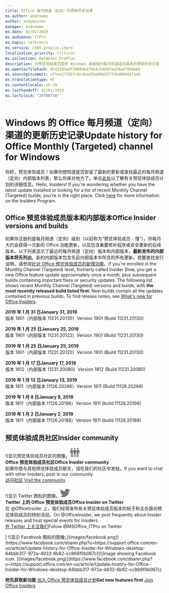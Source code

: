 ```yaml
---
title: Office 每月频道（定向）的更新历史记录
ms.author: andrewmo
author: andymosten
manager: andrewmo
ms.date: 02/01/2019
ms.audience: ITPro
ms.topic: reference
ms.service: o365-proplus-itpro
localization_priority: Critical
ms.collection: RelNotes_ProPlus
description: 为预览体验成员提供 Windows 桌面版的每月频道定向版本的更新历史记录
ms.openlocfilehash: 0541583a6f29669e876b4cbdd97aa34a479b9e86
ms.sourcegitcommit: af5ea1735bfc8cdead34a90d557fd348044afaab
ms.translationtype: HT
ms.contentlocale: zh-CN
ms.lasthandoff: 02/01/2019
ms.locfileid: "29708730"
---
```

# <a name="update-history-for-office-monthly-targeted-channel-for-windows"></a><span data-ttu-id="2831f-103">Windows 的 Office 每月频道（定向）渠道的更新历史记录</span><span class="sxs-lookup"><span data-stu-id="2831f-103">Update history for Office Monthly (Targeted) channel for Windows</span></span>

<span data-ttu-id="2831f-p101">你好，预览体验成员！如果你想知道是否安装了最新的更新或查找最近的每月频道（定向）内部版本列表，那么你来对地方了。单击[此处](https://insider.office.com/)以了解有关预览体验成员计划的详细信息。</span><span class="sxs-lookup"><span data-stu-id="2831f-p101">Hello, Insiders! If you're wondering whether you have the latest update installed or looking for a list of recent Monthly Channel (Targeted) builds, you're in the right place. Click [here](https://insider.office.com/) for more information on the Insiders Program.</span></span>

## <a name="office-insider-versions-and-builds"></a><span data-ttu-id="2831f-107">Office 预览体验成员版本和内部版本</span><span class="sxs-lookup"><span data-stu-id="2831f-107">Office Insider versions and builds</span></span>

<span data-ttu-id="2831f-p102">如果你注册的是每月频道（定向）级别（以前称为“预览体验成员 - 慢”），你每月大约会获得一次新的 Office 功能更新，以及包含重要修补程序或安全更新的后续版本。以下列表显示了最近的每月频道（定向）版本和内部版本，**最新发布的内部版本将先列出**。新的内部版本包含先前内部版本中所含的所有更新。若要查找发行说明，请参阅[针对 Office 预览体验成员的新增功能](https://support.office.com/zh-CN/article/what-s-new-for-office-insiders-c152d1e2-96ff-4ce9-8c14-e74e13847a24)。</span><span class="sxs-lookup"><span data-stu-id="2831f-p102">If you're enrolled in the Monthly Channel (Targeted) level, formerly called Insider Slow, you get a new Office feature update approximately once a month, plus subsequent builds containing important fixes or security updates. The following list shows recent Monthly Channel (Targeted) versions and builds, with **the most recently released build listed first**. New builds contain all the updates contained in previous builds. To find release notes, see [What's new for Office Insiders](https://support.office.com/zh-CN/article/what-s-new-for-office-insiders-c152d1e2-96ff-4ce9-8c14-e74e13847a24).</span></span>

<span data-ttu-id="2831f-112">**2019 年 1 月 31 日**</span><span class="sxs-lookup"><span data-stu-id="2831f-112">**January 31, 2019**</span></span><br/> <span data-ttu-id="2831f-113">版本 1901（内部版本 11231.20130）</span><span class="sxs-lookup"><span data-stu-id="2831f-113">Version 1901 (Build 11231.20130)</span></span><br/> 

<span data-ttu-id="2831f-114">**2019 年 1 月 25 日**</span><span class="sxs-lookup"><span data-stu-id="2831f-114">**January 25, 2019**</span></span><br/> <span data-ttu-id="2831f-115">版本 1901（内部版本 11231.20122）</span><span class="sxs-lookup"><span data-stu-id="2831f-115">Version 1901 (Build 11231.20130)</span></span><br/> 

<span data-ttu-id="2831f-116">**2019 年 1 月 25 日**</span><span class="sxs-lookup"><span data-stu-id="2831f-116">**January 25, 2019**</span></span><br/> <span data-ttu-id="2831f-117">版本 1901（内部版本 11231.20120）</span><span class="sxs-lookup"><span data-stu-id="2831f-117">Version 1901 (Build 11231.20130)</span></span><br/> 

<span data-ttu-id="2831f-118">**2019 年 1 月 17 日**</span><span class="sxs-lookup"><span data-stu-id="2831f-118">**January 17, 2019**</span></span><br/> <span data-ttu-id="2831f-119">版本 1812（内部版本 11231.20080）</span><span class="sxs-lookup"><span data-stu-id="2831f-119">Version 1812 (Build 11231.20080)</span></span><br/> 

<span data-ttu-id="2831f-120">**2019 年 1 月 13 日**</span><span class="sxs-lookup"><span data-stu-id="2831f-120">**January 13, 2019**</span></span><br/> <span data-ttu-id="2831f-121">版本 1811（内部版本 11126.20266）</span><span class="sxs-lookup"><span data-stu-id="2831f-121">Version 1811 (Build 11126.20266)</span></span><br/>

<span data-ttu-id="2831f-122">**2019 年 1 月 8 日**</span><span class="sxs-lookup"><span data-stu-id="2831f-122">**January 8, 2019**</span></span><br/> <span data-ttu-id="2831f-123">版本 1811（内部版本 11126.20196）</span><span class="sxs-lookup"><span data-stu-id="2831f-123">Version 1811 (build 11126.20196)</span></span><br/> 

<span data-ttu-id="2831f-124">**2019 年 1 月 2 日**</span><span class="sxs-lookup"><span data-stu-id="2831f-124">**January 2, 2019**</span></span><br/> <span data-ttu-id="2831f-125">版本 1811（内部版本 11126.20188）</span><span class="sxs-lookup"><span data-stu-id="2831f-125">Version 1811 (build 11126.20188)</span></span><br/> 


## <a name="insider-community"></a><span data-ttu-id="2831f-126">预览体验成员社区</span><span class="sxs-lookup"><span data-stu-id="2831f-126">Insider community</span></span>

<span data-ttu-id="2831f-127">![显示预览体验成员社区的图像。</span><span class="sxs-lookup"><span data-stu-id="2831f-127">![Image showing insider community.</span></span> ](images/insidercommunity.png)<br/>
<span data-ttu-id="2831f-128">**Office 预览体验成员社区**</span><span class="sxs-lookup"><span data-stu-id="2831f-128">**Office Insider community**</span></span><br/> <span data-ttu-id="2831f-129">如果你想与其他预览体验成员聊天，请在我们的社区中发帖。</span><span class="sxs-lookup"><span data-stu-id="2831f-129">If you want to chat with other Insiders, post in our community.</span></span><br/><span data-ttu-id="2831f-130"> 
[访问社区](https://go.microsoft.com/fwlink/?linkid=843493)</span><span class="sxs-lookup"><span data-stu-id="2831f-130"> 
[Visit the community](https://go.microsoft.com/fwlink/?linkid=843493)</span></span><br/> 

<span data-ttu-id="2831f-131">![显示 Twitter 图标的图像。</span><span class="sxs-lookup"><span data-stu-id="2831f-131">![Image showing twitter icon.</span></span> ](images/twitter.png)<br/>
<span data-ttu-id="2831f-132">**Twitter 上的 Office 预览体验成员**</span><span class="sxs-lookup"><span data-stu-id="2831f-132">**Office Insider on Twitter**</span></span><br/> <span data-ttu-id="2831f-133">在 @OfficeInsider 上，我们经常发布有关预览体验成员版本的帖子和主办面向预览体验成员的特别活动。</span><span class="sxs-lookup"><span data-stu-id="2831f-133">On @OfficeInsider, we post frequently about Insider releases and host special events for Insiders.</span></span><br/><span data-ttu-id="2831f-134"> 
[在 Twitter 上关注我们](https://go.microsoft.com/fwlink/?linkid=717717)</span><span class="sxs-lookup"><span data-stu-id="2831f-134">Follow @MSOffice_ITPro on Twitter</span></span><br/> 

<span data-ttu-id="2831f-135">
  [
  ![显示 Facebook 图标的图像。](images/facebook.png)](https://www.facebook.com/sharer.php?u=https://support.office.com/en-us/article/Update-history-for-Office-Insider-for-Windows-desktop-64bbb317-972a-4933-8b82-cc866f0b067c)</span><span class="sxs-lookup"><span data-stu-id="2831f-135">[![Image showing Facebook icon. ](images/facebook.png)](https://www.facebook.com/sharer.php?u=https://support.office.com/en-us/article/Update-history-for-Office-Insider-for-Windows-desktop-64bbb317-972a-4933-8b82-cc866f0b067c)</span></span>       


<span data-ttu-id="2831f-136">**抢先获取新功能**
[加入 Office 预览体验成员计划](https://insider.office.com/)</span><span class="sxs-lookup"><span data-stu-id="2831f-136">**Get new features first**
[Join Office Insiders](https://insider.office.com/)</span></span>